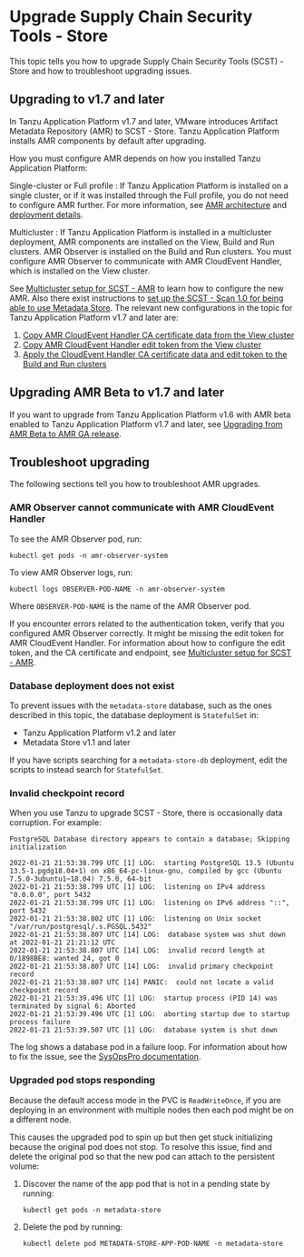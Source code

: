 # Upgrade Supply Chain Security Tools - Store

This topic tells you how to upgrade Supply Chain Security Tools (SCST) - Store and how to
troubleshoot upgrading issues.

## <a id="upgrading-1-7"></a> Upgrading to v1.7 and later

In Tanzu Application Platform v1.7 and later, VMware introduces Artifact Metadata Repository (AMR)
to SCST - Store. Tanzu Application Platform installs AMR components by default after upgrading.

How you must configure AMR depends on how you installed Tanzu Application Platform:

Single-cluster or Full profile
: If Tanzu Application Platform is installed on a single cluster, or if it was installed through the
  Full profile, you do not need to configure AMR further. For more information, see
  [AMR architecture](amr/architecture.hbs.md) and [deployment details](deployment-details.hbs.md).

Multicluster
: If Tanzu Application Platform is installed in a multicluster deployment, AMR components are
  installed on the View, Build and Run clusters. AMR Observer is installed on the Build and Run
  clusters. You must configure  AMR Observer to communicate with AMR CloudEvent Handler, which is
  installed on the View cluster.

  See [Multicluster setup for SCST - AMR](multicluster-setup.hbs.md) to learn how to configure
  the new AMR. Also there exist instructions to [set up the SCST - Scan 1.0 for being able to use Metadata Store](../scst-scan/multicluster-setup-scan-v1.hbs.md). 
  The relevant new configurations in the topic for Tanzu Application Platform v1.7 and later are:

  1. [Copy AMR CloudEvent Handler CA certificate data from the View cluster](multicluster-setup.hbs.md#copy-ceh-ca)
  2. [Copy AMR CloudEvent Handler edit token from the View cluster](multicluster-setup.hbs.md#copy-ceh-token)
  3. [Apply the CloudEvent Handler CA certificate data and edit token to the Build and Run clusters](multicluster-setup.hbs.md#apply-ceh-ca-token)

## <a id="upgrading-1-7"></a> Upgrading AMR Beta to v1.7 and later

If you want to upgrade from Tanzu Application Platform v1.6 with AMR beta enabled to Tanzu
Application Platform v1.7 and later, see
[Upgrading from AMR Beta to AMR GA release](upgrading-amr-beta.hbs.md).

## <a id="troubleshoot"></a>Troubleshoot upgrading

The following sections tell you how to troubleshoot AMR upgrades.

### <a id="observer-cannot-talk-to-ceh"></a> AMR Observer cannot communicate with AMR CloudEvent Handler

To see the AMR Observer pod, run:

```console
kubectl get pods -n amr-observer-system
```

To view AMR Observer logs, run:

```console
kubectl logs OBSERVER-POD-NAME -n amr-observer-system
```

Where `OBSERVER-POD-NAME` is the name of the AMR Observer pod.

If you encounter errors related to the authentication token, verify that you configured AMR Observer
correctly. It might be missing the edit token for AMR CloudEvent Handler. For information about how
to configure the edit token, and the CA certificate and endpoint, see
[Multicluster setup for SCST - AMR](multicluster-setup.hbs.md).

### <a id="deploy-does-not-exist"></a> Database deployment does not exist

To prevent issues with the `metadata-store` database, such as the ones described in this topic, the
database deployment is `StatefulSet` in:

- Tanzu Application Platform v1.2 and later
- Metadata Store v1.1 and later

If you have scripts searching for a `metadata-store-db` deployment, edit the scripts to instead
search for `StatefulSet`.

### <a id="invalid-checkpoint-record"></a> Invalid checkpoint record

When you use Tanzu to upgrade SCST - Store, there is occasionally data corruption. For example:

```console
PostgreSQL Database directory appears to contain a database; Skipping initialization

2022-01-21 21:53:38.799 UTC [1] LOG:  starting PostgreSQL 13.5 (Ubuntu 13.5-1.pgdg18.04+1) on x86_64-pc-linux-gnu, compiled by gcc (Ubuntu 7.5.0-3ubuntu1~18.04) 7.5.0, 64-bit
2022-01-21 21:53:38.799 UTC [1] LOG:  listening on IPv4 address "0.0.0.0", port 5432
2022-01-21 21:53:38.799 UTC [1] LOG:  listening on IPv6 address "::", port 5432
2022-01-21 21:53:38.802 UTC [1] LOG:  listening on Unix socket "/var/run/postgresql/.s.PGSQL.5432"
2022-01-21 21:53:38.807 UTC [14] LOG:  database system was shut down at 2022-01-21 21:21:12 UTC
2022-01-21 21:53:38.807 UTC [14] LOG:  invalid record length at 0/1898BE8: wanted 24, got 0
2022-01-21 21:53:38.807 UTC [14] LOG:  invalid primary checkpoint record
2022-01-21 21:53:38.807 UTC [14] PANIC:  could not locate a valid checkpoint record
2022-01-21 21:53:39.496 UTC [1] LOG:  startup process (PID 14) was terminated by signal 6: Aborted
2022-01-21 21:53:39.496 UTC [1] LOG:  aborting startup due to startup process failure
2022-01-21 21:53:39.507 UTC [1] LOG:  database system is shut down
```

The log shows a database pod in a failure loop. For information about how to fix the issue, see the
[SysOpsPro documentation](https://sysopspro.com/fix-postgresql-error-panic-could-not-locate-a-valid-checkpoint-record/).

### <a id="upgraded-pod-hanging"></a> Upgraded pod stops responding

Because the default access mode in the PVC is `ReadWriteOnce`, if you are deploying in an
environment with multiple nodes then each pod might be on a different node.

This causes the upgraded pod to spin up but then get stuck initializing because the original pod
does not stop. To resolve this issue, find and delete the original pod so that the new pod can
attach to the persistent volume:

1. Discover the name of the app pod that is not in a pending state by running:

   ```console
   kubectl get pods -n metadata-store
   ```

2. Delete the pod by running:

   ```console
   kubectl delete pod METADATA-STORE-APP-POD-NAME -n metadata-store
   ```
